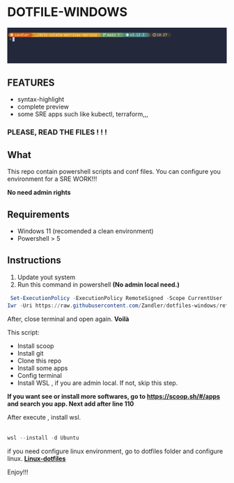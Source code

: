 # DOTFILE-WINDOWS

![](./image.png)

## FEATURES
- syntax-highlight
- complete preview
- some SRE apps such like kubectl, terraform,,,


### **PLEASE, READ THE FILES ! ! !**


## What
This repo contain powershell scripts and conf files. You can configure you environment for a SRE WORK!!!

**No need admin rights**

## Requirements

- Windows 11 (recomended a clean environment)
- Powershell > 5

## Instructions 

1. Update yout system 
2. Run this command  in powershell **(No admin local need.)**

```powershell
 Set-ExecutionPolicy -ExecutionPolicy RemoteSigned -Scope CurrentUser
Iwr -Uri https://raw.githubusercontent.com/Zandler/dotfiles-windows/refs/heads/main/install.ps1 -OutFile install.ps1; ./install.ps1

```
After, close terminal and open again.  **Voilà**

This script:
- Install scoop
- Install git
- Clone this repo
- Install some apps
- Config terminal
- Install WSL , if you are admin local. If not, skip this step.

**If you want see or install more softwares, go to https://scoop.sh/#/apps and search you app. Next add after line 110**

After execute , install wsl.

```powershell

wsl --install -d Ubuntu
```

if you need configure linux environment, go to dotfiles folder and configure linux. **[Linux-dotfiles](https://github.com/Zandler/dotfiles)**


Enjoy!!!

